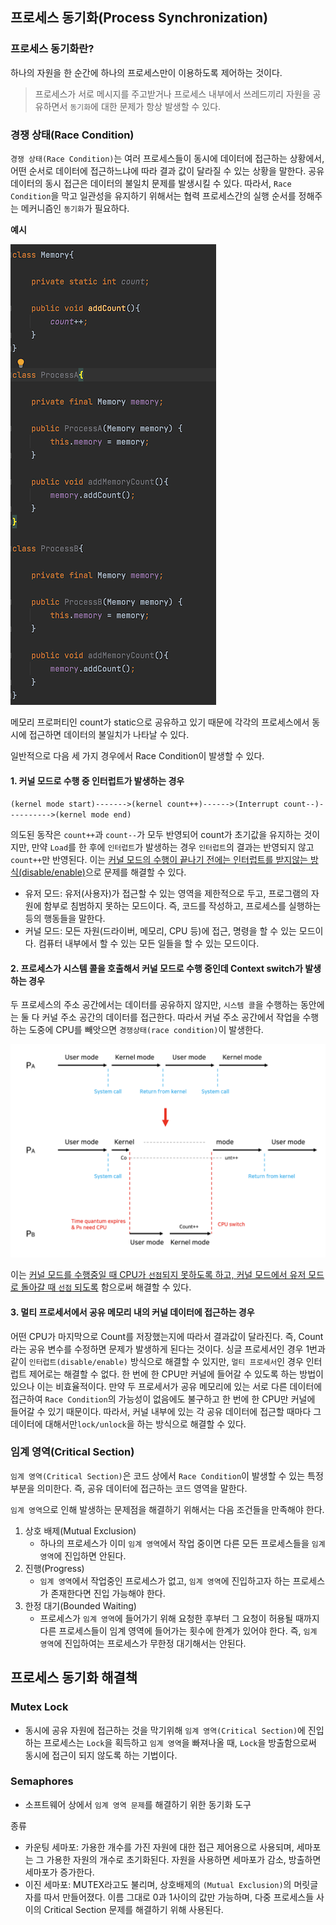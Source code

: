 ## 프로세스 동기화(Process Synchronization)

### 프로세스 동기화란?

하나의 자원을 한 순간에 하나의 프로세스만이 이용하도록 제어하는 것이다.

> 프로세스가 서로 메시지를 주고받거나 프로세스 내부에서 쓰레드끼리 자원을 공유하면서 `동기화`에 대한 문제가 항상 발생할 수 있다. 

### 경쟁 상태(Race Condition)

`경쟁 상태(Race Condition)`는 여러 프로세스들이 동시에 데이터에 접근하는 상황에서, 어떤 순서로 데이터에 접근하느냐에 따라 결과 값이 달라질 수 있는 상황을 말한다. 공유 데이터의 동시 접근은 데이터의 불일치 문제를 발생시킬 수 있다. 따라서, `Race Condition`을 막고 일관성을 유지하기 위해서는 협력 프로세스간의 실행 순서를 정해주는 메커니즘인 `동기화`가 필요하다.

**예시**

![경쟁 상태 자바 코드](./images/process_sync.png)

메모리 프로퍼티인 count가 static으로 공유하고 있기 때문에 각각의 프로세스에서 동시에 접근하면 데이터의 불일치가 나타날 수 있다.

일반적으로 다음 세 가지 경우에서 Race Condition이 발생할 수 있다.

#### 1. 커널 모드로 수행 중 인터럽트가 발생하는 경우

`(kernel mode start)------->(kernel count++)------>(Interrupt count--)---------->(kernel mode end)`

의도된 동작은 `count++`과 `count--`가 모두 반영되어 count가 초기값을 유지하는 것이지만, 만약 `Load`를 한 후에 `인터럽트`가 발생하는 경우 `인터럽트`의 결과는 반영되지 않고 `count++`만 반영된다. 이는 <U>커널 모드의 수행이 끝나기 전에는 인터럽트를 받지않는 방식(disable/enable)</U>으로 문제를 해결할 수 있다.

- 유저 모드: 유저(사용자)가 접근할 수 있는 영역을 제한적으로 두고, 프로그램의 자원에 함부로 침범하지 못하는 모드이다. 즉, 코드를 작성하고, 프로세스를 실행하는 등의 행동들을 말한다.
- 커널 모드: 모든 자원(드라이버, 메모리, CPU 등)에 접근, 명령을 할 수 있는 모드이다. 컴퓨터 내부에서 할 수 있는 모든 일들을 할 수 있는 모드이다.

#### 2. 프로세스가 시스템 콜을 호출해서 커널 모드로 수행 중인데 Context switch가 발생하는 경우

두 프로세스의 주소 공간에서는 데이터를 공유하지 않지만, `시스템 콜`을 수행하는 동안에는 둘 다 커널 주소 공간의 데이터를 접근한다. 따라서 커널 주소 공간에서 작업을 수행하는 도중에 CPU를 빼앗으면 `경쟁상태(race condition)`이 발생한다.

![경쟁상태 1](./images/race_condition1.png)

이는 <U>커널 모드를 수행중일 때 CPU가 `선점`되지 못하도록 하고, 커널 모드에서 유저 모드로 돌아갈 때 `선점` 되도록</U> 함으로써 해결할 수 있다.

#### 3. 멀티 프로세서에서 공유 메모리 내의 커널 데이터에 접근하는 경우

어떤 CPU가 마지막으로 Count를 저장했는지에 따라서 결과값이 달라진다. 즉, Count라는 공유 변수를 수정하면 문제가 발생하게 된다는 것이다. 싱글 프로세서인 경우 1번과 같이 `인터럽트(disable/enable)` 방식으로 해결할 수 있지만, `멀티 프로세서`인 경우 인터럽트 제어로는 해결할 수 없다. 한 번에 한 CPU만 커널에 들어갈 수 있도록 하는 방법이 있으나 이는 비효율적이다. 만약 두 프로세서가 공유 메모리에 있는 서로 다른 데이터에 접근하여 `Race Condition`의 가능성이 없음에도 불구하고 한 번에 한 CPU만 커널에 들어갈 수 있기 때문이다. 따라서, 커널 내부에 있는 각 공유 데이터에 접근할 때마다 그 데이터에 대해서만`lock/unlock`을 하는 방식으로 해결할 수 있다.

### 임계 영역(Critical  Section)

`임계 영역(Critical Section)`은 코드 상에서 `Race Condition`이 발생할 수 있는 특정 부분을 의미한다. 즉, 공유 데이터에 접근하는 코드 영역을 말한다.

`임계 영역`으로 인해 발생하는 문제점을 해결하기 위해서는 다음 조건들을 만족해야 한다.

1. 상호 배제(Mutual Exclusion)
	- 하나의 프로세스가 이미 `임계 영역`에서 작업 중이면 다른 모든 프로세스들을 `임계 영역`에 진입하면 안된다.
2. 진행(Progress)
	- `임계 영역`에서 작업중인 프로세스가 없고, `임계 영역`에 진입하고자 하는 프로세스가 존재한다면 진입 가능해야 한다.
3. 한정 대기(Bounded Waiting)
	- 프로세스가 `임계 영역`에 들어가기 위해 요청한 후부터 그 요청이 허용될 때까지 다른 프로세스들이 임계 영역에 들어가는 횟수에 한계가 있어야 한다. 즉, `임계 영역`에 진입하여는 프로세스가 무한정 대기해서는 안된다.

## 프로세스 동기화 해결책

### Mutex Lock

- 동시에 공유 자원에 접근하는 것을 막기위해 `임계 영역(Critical Section)`에 진입하는 프로세스는 `Lock`을 획득하고 `임계 영역`을 빠져나올 때, `Lock`을 방출함으로써 동시에 접근이 되지 않도록 하는 기법이다.

### Semaphores

- 소프트웨어 상에서 `임계 영역 문제`를 해결하기 위한 동기화 도구

종류

- 카운팅 세마포: 가용한 개수를 가진 자원에 대한 접근 제어용으로 사용되며, 세마포는 그 가용한 자원의 개수로 초기화된다. 자원을 사용하면 세마포가 감소, 방출하면 세마포가 증가한다.
- 이진 세마포: MUTEX라고도 불리며, 상호배제의 `(Mutual Exclusion)`의 머릿글자를 따서 만들어졌다. 이름 그대로 0과 1사이의 값만 가능하며, 다중 프로세스들 사이의 Critical Section 문제를 해결하기 위해 사용된다.